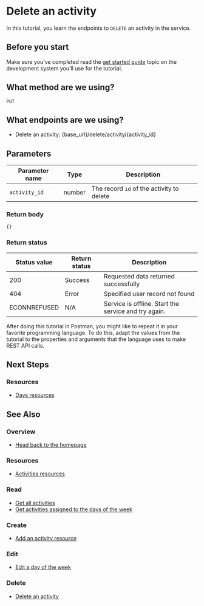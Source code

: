 # Delete an activity

In this tutorial, you learn the endpoints to `DELETE` 
an activity in the service.

## Before you start

Make sure you've completed read the [get started guide](before-you-get-started.md) topic on the development system you'll use for the tutorial.

## What method are we using?

`PUT`

## What endpoints are we using?

- Delete an activity: {base_url}/delete/activity/{activity_id}

## Parameters

| Parameter name | Type | Description |
| -------------- | ------ | ------------ |
| `activity_id` | number | The record `id` of the activity to delete |


### Return body

```js
{}
```

### Return status

| Status value | Return status | Description |
| ------------- | ----------- | ----------- |
| 200 | Success | Requested data returned successfully |
| 404 | Error | Specified user record not found |
|  ECONNREFUSED | N/A | Service is offline. Start the service and try again. |


After doing this tutorial in Postman, you might like to repeat it in
your favorite programming language. To do this, adapt the values from
the tutorial to the properties and arguments that the language uses to
make REST API calls.

## Next Steps

### Resources

* [Days resources](./days.md)

## See Also

### Overview

* [Head back to the homepage](../index.md)

### Resources

* [Activities resources](./activities.md)

### Read

* [Get all activities](./get-activities.md)
* [Get activities assigned to the days of the week](./get-days.md)

### Create

* [Add an activity resource](./post-new-activity.md)

### Edit

* [Edit a day of the week](./put-days.md)

### Delete

* [Delete an activity](./delete-activities.md)